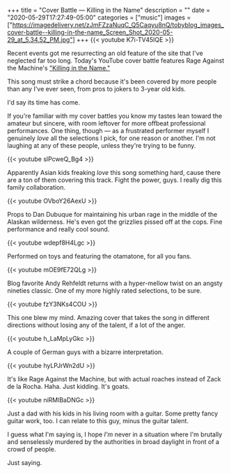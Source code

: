 +++
title = "Cover Battle — Killing in the Name"
description = ""
date = "2020-05-29T17:27:49-05:00"
categories = ["music"]
images = ["https://imagedelivery.net/zJmFZzaNuqC_Q5Caqyu8nQ/tobyblog_images_cover-battle--killing-in-the-name_Screen_Shot_2020-05-29_at_5.34.52_PM.jpg"]
+++
{{< youtube K7i-TV45lQE >}}

Recent events got me resurrecting an old feature of the site that I've neglected far too long. Today's YouTube cover battle features Rage Against the Machine's ["Killing in the Name."](https://en.wikipedia.org/wiki/Killing_in_the_Name)
<!--more-->

This song must strike a chord because it's been covered by more people than any I've ever seen, from pros to jokers to 3-year old kids. 

I'd say its time has come.

If you're familiar with my cover battles you know my tastes lean toward the amateur but sincere, with room leftover for more offbeat professional performances. One thing, though — as a frustrated performer myself I genuinely *love* all the selections I pick, for one reason or another. I'm not laughing at any of these people, unless they're trying to be funny.

{{< youtube slPcweQ_Bg4 >}}

Apparently Asian kids freaking *love* this song something hard, cause there are a ton of them covering this track. Fight the power, guys. I really dig this family collaboration.

{{< youtube OVboY26AexU >}}

Props to Dan Dubuque for maintaining his urban rage in the middle of the Alaskan wilderness. He's even got the grizzlies pissed off at the cops. Fine performance and really cool sound.

{{< youtube wdepf8H4Lgc >}}

Performed on toys and featuring the otamatone, for all you fans.

{{< youtube mOE9fE72QLg >}}

Blog favorite Andy Rehfeldt returns with a hyper-mellow twist on an angsty nineties classic. One of my more highly rated selections, to be sure.

{{< youtube fzY3NKs4COU >}}

This one blew my mind. Amazing cover that takes the song in different directions without losing any of the talent, if a lot of the anger.

{{< youtube h_LaMpLyGkc >}}

A couple of German guys with a bizarre interpretation.

{{< youtube hyLPJrWn2dU >}}

It's like Rage Against the Machine, but with actual roaches instead of Zack de la Rocha. Haha. Just kidding. It's goats.

{{< youtube niRMlBaDNGc >}}

Just a dad with his kids in his living room with a guitar. Some pretty fancy guitar work, too. I can relate to this guy, minus the guitar talent. 

I guess what I'm saying is, I hope *I'm* never in a situation where I'm brutally and senselessly murdered by the authorities in broad daylight in front of a crowd of people.

Just saying.
